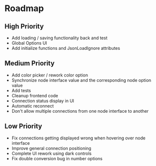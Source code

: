 # Roadmap

## High Priority
- Add loading / saving functionality back and test
- Global Options UI
- Add initialize functions and JsonLoadIgnore attributes

## Medium Priority
- Add color picker / rework color option
- Synchronize node interface value and the corresponding node option value
- Add tests
- Cleanup frontend code
- Connection status display in UI
- Automatic reconnect
- Don't allow multiple connections from one node interface to another

## Low Priority
- Fix connections getting displayed wrong when hovering over node interface
- Improve general connection positioning
- Complete UI rework using dark controls
- Fix double conversion bug in number options
